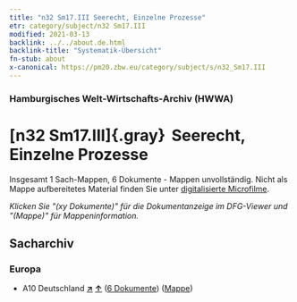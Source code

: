 ```yaml
---
title: "n32 Sm17.III Seerecht, Einzelne Prozesse"
etr: category/subject/n32 Sm17.III
modified: 2021-03-13
backlink: ../../about.de.html
backlink-title: "Systematik-Übersicht"
fn-stub: about
x-canonical: https://pm20.zbw.eu/category/subject/s/n32_Sm17.III
---
```


### Hamburgisches Welt-Wirtschafts-Archiv (HWWA)
# [n32 Sm17.III]{.gray}&#8201; Seerecht, Einzelne Prozesse&#160; 




Insgesamt 1 Sach-Mappen, 6 Dokumente - Mappen unvollständig.
Nicht als Mappe aufbereitetes Material finden Sie unter [digitalisierte Microfilme](/film/h1_sh.de.html).

_Klicken Sie "(xy Dokumente)" für die Dokumentanzeige im DFG-Viewer und "(Mappe)" für Mappeninformation._

## Sacharchiv




### Europa

- A10 Deutschland [**&nearr;**](../../../geo/i/126128/about.de.html "Deutschland (alle Mappen)") [**&uarr;**](../../../geo/about.de.html#A10 "Ländersystematik") (<a href="https://pm20.zbw.eu/dfgview/sh/126128,145590" title="über: Deutschland : Seerecht, Einzelne Prozesse" target="_blank">6 Dokumente</a>) ([Mappe](../../../../folder/sh/1261xx/126128/1455xx/145590/about.de.html))


